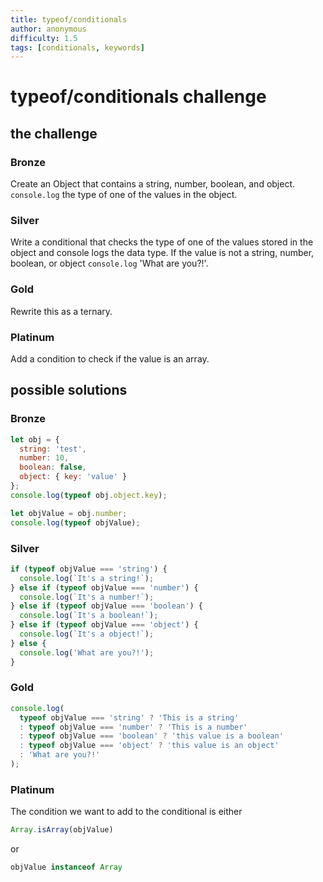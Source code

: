 ```yaml
---
title: typeof/conditionals
author: anonymous
difficulty: 1.5
tags: [conditionals, keywords]
---
```



# typeof/conditionals challenge

## the challenge

### Bronze

Create an Object that contains a string, number, boolean, and object.
`console.log` the type of one of the values in the object.

### Silver

Write a conditional that checks the type of one of the values stored in the object and console logs the data type. If the value is not a string, number, boolean, or object `console.log` 'What are you?!'.

### Gold

Rewrite this as a ternary.

### Platinum

Add a condition to check if the value is an array.





## possible solutions

### Bronze

```js
let obj = {
  string: 'test',
  number: 10,
  boolean: false,
  object: { key: 'value' }
};
console.log(typeof obj.object.key);

let objValue = obj.number;
console.log(typeof objValue);
```

### Silver

```js
if (typeof objValue === 'string') {
  console.log(`It's a string!`);
} else if (typeof objValue === 'number') {
  console.log(`It's a number!`);
} else if (typeof objValue === 'boolean') {
  console.log(`It's a boolean!`);
} else if (typeof objValue === 'object') {
  console.log(`It's a object!`);
} else {
  console.log('What are you?!');
}
```

### Gold

```js
console.log(
  typeof objValue === 'string' ? 'This is a string' 
  : typeof objValue === 'number' ? 'This is a number'
  : typeof objValue === 'boolean' ? 'this value is a boolean'
  : typeof objValue === 'object' ? 'this value is an object'
  : 'What are you?!'
);
```

### Platinum

The condition we want to add to the conditional is either
```js
Array.isArray(objValue)
```
or 
```js
objValue instanceof Array
```